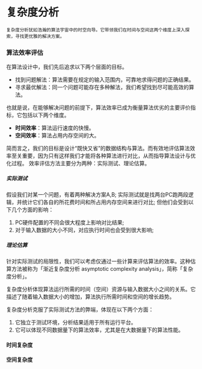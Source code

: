 # 复杂度分析

    复杂度分析犹如浩瀚的算法宇宙中的时空向导。它带领我们在时间与空间这两个维度上深入探索，寻找更优雅的解决方案。

### 算法效率评估

在算法设计中，我们先后追求以下两个层面的目标。

* 找到问题解法：算法需要在规定的输入范围内，可靠地求得问题的正确结果。
* 寻求最优解法：同一个问题可能存在多种解法，我们希望找到尽可能高效的算法。

也就是说，在能够解决问题的前提下，算法效率已成为衡量算法优劣的主要评价指标，它包括以下两个维度。

* <b>时间效率</b>：算法运行速度的快慢。
* <b>空间效率</b>：算法占用内存空间的大。

简而言之，我们的目标是设计“既快又省”的数据结构与算法。而有效地评估算法效率至关重要，因为只有这样我们才能将各种算法进行对比，从而指导算法设计与优化过程。
效率评估方法主要分为两种：实际测试、理论估算。

##### 实际测试

假设我们对某一个问题，有着两种解决方案A,B; 实际测试就是找两台PC跑两段逻辑，并统计它们各自的所花费时间和所占用内存空间来进行对比; 但他们会受到以下几个方面的影响：

1. PC硬件配置的不同会很大程度上影响对比结果;
2. 对于输入数据的大小不同，对应执行时间也会受到很大影响;

##### 理论估算

针对实际测试的局限性，我们可以考虑仅通过一些计算来评估算法的效率。这种估算方法被称为「渐近复杂度分析 asymptotic complexity analysis」，简称「复杂度分析」。

复杂度分析体现算法运行所需的时间（空间）资源与输入数据大小之间的关系。它描述了随着输入数据大小的增加，算法执行所需时间和空间的增长趋势。

复杂度分析克服了实际测试方法的弊端，体现在以下两个方面：

1. 它独立于测试环境，分析结果适用于所有运行平台。
2. 它可以体现不同数据量下的算法效率，尤其是在大数据量下的算法性能。

#### 时间复杂度

#### 空间复杂度
